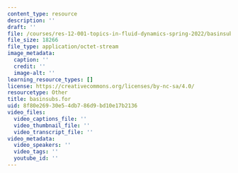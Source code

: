 ```yaml
---
content_type: resource
description: ''
draft: ''
file: /courses/res-12-001-topics-in-fluid-dynamics-spring-2022/basinsubs.for
file_size: 18266
file_type: application/octet-stream
image_metadata:
  caption: ''
  credit: ''
  image-alt: ''
learning_resource_types: []
license: https://creativecommons.org/licenses/by-nc-sa/4.0/
resourcetype: Other
title: basinsubs.for
uid: 8f80e269-30e5-4db7-86d9-bd10e17b2136
video_files:
  video_captions_file: ''
  video_thumbnail_file: ''
  video_transcript_file: ''
video_metadata:
  video_speakers: ''
  video_tags: ''
  youtube_id: ''
---
```

